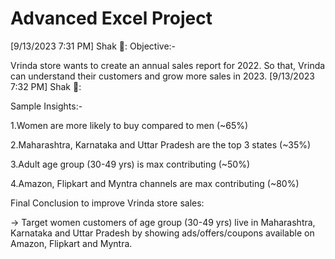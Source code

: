 # Advanced Excel Project
[9/13/2023 7:31 PM] Shak 🧢: Objective:-

Vrinda store wants to create an annual sales report for 2022. So that, Vrinda can understand their customers and grow more sales in 2023.
[9/13/2023 7:32 PM] Shak 🧢:

Sample Insights:-

1.Women are more likely to buy compared to men (~65%)

2.Maharashtra, Karnataka and Uttar Pradesh are the top 3 states (~35%)

3.Adult age group (30-49 yrs) is max contributing (~50%)

4.Amazon, Flipkart and Myntra channels are max contributing (~80%)

Final Conclusion to improve Vrinda store sales:

-> Target women customers of age group (30-49 yrs) live in Maharashtra, Karnataka and Uttar Pradesh by showing ads/offers/coupons available on Amazon, Flipkart and Myntra.
